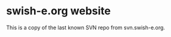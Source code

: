 swish-e.org website
===================

This is a copy of the last known SVN repo from svn.swish-e.org.
